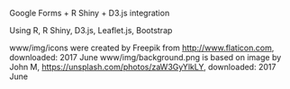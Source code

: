 Google Forms + R Shiny + D3.js integration

Using R, R Shiny, D3.js, Leaflet.js, Bootstrap

www/img/icons were created by Freepik from http://www.flaticon.com, downloaded: 2017 June
www/img/background.png is based on image by John M, https://unsplash.com/photos/zaW3GyYlkLY, downloaded: 2017 June
